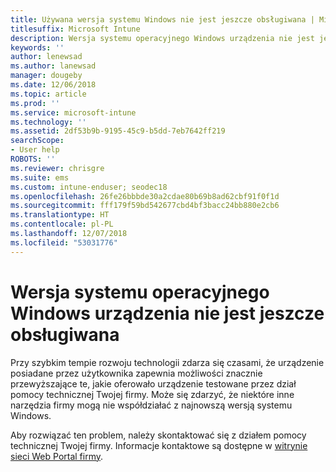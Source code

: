 ```yaml
---
title: Używana wersja systemu Windows nie jest jeszcze obsługiwana | Microsoft Docs
titlesuffix: Microsoft Intune
description: Wersja systemu operacyjnego Windows urządzenia nie jest jeszcze obsługiwana.
keywords: ''
author: lenewsad
ms.author: lanewsad
manager: dougeby
ms.date: 12/06/2018
ms.topic: article
ms.prod: ''
ms.service: microsoft-intune
ms.technology: ''
ms.assetid: 2df53b9b-9195-45c9-b5dd-7eb7642ff219
searchScope:
- User help
ROBOTS: ''
ms.reviewer: chrisgre
ms.suite: ems
ms.custom: intune-enduser; seodec18
ms.openlocfilehash: 26fe26bbbde30a2cdae80b69b8ad62cbf91f0f1d
ms.sourcegitcommit: fff179f59bd542677cbd4bf3bacc24bb880e2cb6
ms.translationtype: HT
ms.contentlocale: pl-PL
ms.lasthandoff: 12/07/2018
ms.locfileid: "53031776"
---
```

# <a name="your-windows-devices-operating-system-version-isnt-yet-supported"></a>Wersja systemu operacyjnego Windows urządzenia nie jest jeszcze obsługiwana

Przy szybkim tempie rozwoju technologii zdarza się czasami, że urządzenie posiadane przez użytkownika zapewnia możliwości znacznie przewyższające te, jakie oferowało urządzenie testowane przez dział pomocy technicznej Twojej firmy. Może się zdarzyć, że niektóre inne narzędzia firmy mogą nie współdziałać z najnowszą wersją systemu Windows. 

Aby rozwiązać ten problem, należy skontaktować się z działem pomocy technicznej Twojej firmy. Informacje kontaktowe są dostępne w [witrynie sieci Web Portal firmy](https://go.microsoft.com/fwlink/?linkid=2010980).
